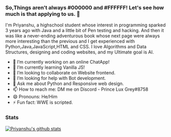 ### So,Things aren’t always #000000 and #FFFFFF! Let's see how much is that applying to us. 👋

I'm Priyanshu, a highschool student whose interest in programming sparked 3 years ago with Java and a little bit of Pen testing and hacking. And then it was like a never-ending adventurous book whose next page were always more interesting than the previous and I get experienced with Python,Java,JavaScript,HTML and CSS. I love Algorithms and Data Structures, designing and coding websites, and my Ultimate goal is AI.


- 🔭 I’m currently working on an online ChatApp!
- 🌱 I’m currently learning Vanilla JS!
- 👯 I’m looking to collaborate on Website frontend.
- 🤔 I’m looking for help with Bot development.
- 💬 Ask me about Python and Responsive web design.
- 📫 How to reach me: DM me on Discord - Prince Lux Grey#8758
- 😄 Pronouns: He/Him
- ⚡ Fun fact: WWE is scripted.

### Stats

[![Priyanshu's github stats](https://github-readme-stats.vercel.app/api?username=priyanshu-kumar-IN)](https://github.com/anuraghazra/github-readme-stats)

